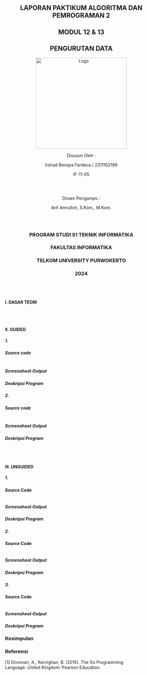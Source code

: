 <h2 align="center">LAPORAN PAKTIKUM ALGORITMA DAN PEMROGRAMAN 2</h2>
<h2 align="center">MODUL 12 & 13</h2>
<h2 align="center">PENGURUTAN DATA</h2>

<p align="center"><img src=https://github.com/user-attachments/assets/37e9c953-078b-4ef4-97e7-a5d25344e50b alt="Logo" width="300"/><p>

<p align="center">Disusun Oleh : </p>
<p align="center">Irshad Benaya Fardeca / 2311102199</p>
<p align="center">IF-11-05</p>
<br></br>
<p align="center">Dosen Pengampu : </p>
<p align="center">Arif Amrulloh, S.Kom., M.Kom.</p>
<br></br>
<h3 align="center">PROGRAM STUDI S1 TEKNIK INFORMATIKA</h3>
<h3 align="center">FAKULTAS INFORMATIKA</h3>
<h3 align="center">TELKOM UNIVERSITY PURWOKERTO</h3>
<h3 align="center">2024</p>

<br></br>

#### I. DASAR TEORI
####

<br></br>


#### II. GUIDED

##### 1. 
##### Source code
```go


```
##### Screenshoot Output

##### Deskripsi Program


##### 2. 
##### Source code
```go


```
##### Screenshoot Output

##### Deskripsi Program



<br></br>



#### III. UNGUIDED

##### 1. 
#### Source Code
```go


```
##### Screenshoot Output

##### Deskripsi Program


##### 2. 
#### Source Code
```go

```
##### Screenshoot Output

##### Deskripsi Program
 

##### 3. 
#### Source Code
```go

```
##### Screenshoot Output

##### Deskripsi Program



### Kesimpulan


### Referensi
[1] Donovan, A., Kernighan, B. (2015). The Go Programming Language. United Kingdom: Pearson Education.
